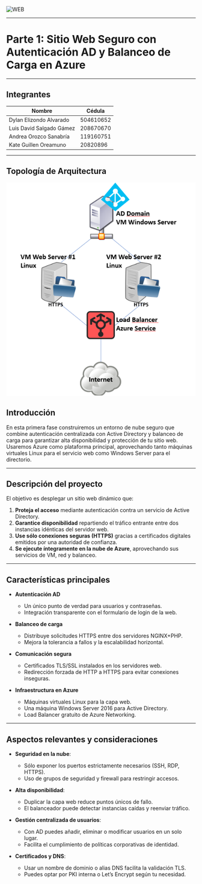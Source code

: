 ![WEB](https://miro.medium.com/v2/resize:fit:1400/1*IWVDBXDjjuaDKQW_X5LG1Q.png)


---

# Parte 1: Sitio Web Seguro con Autenticación AD y Balanceo de Carga en Azure

---

## Integrantes

| Nombre                      | Cédula |
|-----------------------------|-----------|
| Dylan Elizondo Alvarado     | 504610652 |
| Luis David Salgado Gámez    | 208670670 |
| Andrea Orozco Sanabría      | 119160751 |
| Kate Guillen Oreamuno       | 20820896  |


---

## Topología de Arquitectura

![Topología](images/topology.png)

## Introducción  
En esta primera fase construiremos un entorno de nube seguro que combine autenticación centralizada con Active Directory y balanceo de carga para garantizar alta disponibilidad y protección de tu sitio web. Usaremos Azure como plataforma principal, aprovechando tanto máquinas virtuales Linux para el servicio web como Windows Server para el directorio.

---

## Descripción del proyecto  
El objetivo es desplegar un sitio web dinámico que:

1. **Proteja el acceso** mediante autenticación contra un servicio de Active Directory.  
2. **Garantice disponibilidad** repartiendo el tráfico entrante entre dos instancias idénticas del servidor web.  
3. **Use sólo conexiones seguras (HTTPS)** gracias a certificados digitales emitidos por una autoridad de confianza.  
4. **Se ejecute íntegramente en la nube de Azure**, aprovechando sus servicios de VM, red y balanceo.

---

## Características principales  
- **Autenticación AD**  
  - Un único punto de verdad para usuarios y contraseñas.  
  - Integración transparente con el formulario de login de la web.

- **Balanceo de carga**  
  - Distribuye solicitudes HTTPS entre dos servidores NGINX+PHP.  
  - Mejora la tolerancia a fallos y la escalabilidad horizontal.

- **Comunicación segura**  
  - Certificados TLS/SSL instalados en los servidores web.  
  - Redirección forzada de HTTP a HTTPS para evitar conexiones inseguras.

- **Infraestructura en Azure**  
  - Máquinas virtuales Linux para la capa web.  
  - Una máquina Windows Server 2016 para Active Directory.  
  - Load Balancer gratuito de Azure Networking.

---

## Aspectos relevantes y consideraciones  
- **Seguridad en la nube**:  
  - Sólo exponer los puertos estrictamente necesarios (SSH, RDP, HTTPS).  
  - Uso de grupos de seguridad y firewall para restringir accesos.

- **Alta disponibilidad**:  
  - Duplicar la capa web reduce puntos únicos de fallo.  
  - El balanceador puede detectar instancias caídas y reenviar tráfico.

- **Gestión centralizada de usuarios**:  
  - Con AD puedes añadir, eliminar o modificar usuarios en un solo lugar.  
  - Facilita el cumplimiento de políticas corporativas de identidad.

- **Certificados y DNS**:  
  - Usar un nombre de dominio o alias DNS facilita la validación TLS.  
  - Puedes optar por PKI interna o Let’s Encrypt según tu necesidad.

